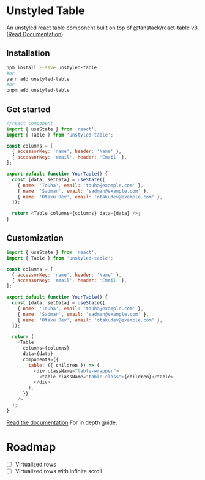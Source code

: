 # Unstyled Table

An unstyled react table component built on top of @tanstack/react-table v8. ([Read Documentation](https://unstyled-table.vercel.app/))

## Installation

```bash
npm install --save unstyled-table
#or
yarn add unstyled-table
#or
pnpm add unstyled-table
```

## Get started

```javascript
//react component
import { useState } from 'react';
import { Table } from 'unstyled-table';

const columns = [
  { accessorKey: 'name', header: 'Name' },
  { accessorKey: 'email', header: 'Email' },
];

export default function YourTable() {
  const [data, setData] = useState([
    { name: 'Touha', email: 'touha@example.com' },
    { name: 'Sadman', email: 'sadman@example.com' },
    { name: 'Otaku Dev', email: 'otakudev@example.com' },
  ]);

  return <Table columns={columns} data={data} />;
}
```

## Customization

```javascript
import { useState } from 'react';
import { Table } from 'unstyled-table';

const columns = [
  { accessorKey: 'name', header: 'Name' },
  { accessorKey: 'email', header: 'Email' },
];

export default function YourTable() {
  const [data, setData] = useState([
    { name: 'Touha', email: 'touha@example.com' },
    { name: 'Sadman', email: 'sadman@example.com' },
    { name: 'Otaku Dev', email: 'otakudev@example.com' },
  ]);

  return (
    <Table
      columns={columns}
      data={data}
      components={{
        table: ({ children }) => (
          <div className="table-wrapper">
            <table className="table-class">{children}</table>
          </div>
        ),
      }}
    />
  );
}
```

[Read the documentation](https://unstyled-table.vercel.app/) For in depth guide.

# Roadmap

- [ ] Virtualized rows
- [ ] Virtualized rows with infinite scroll
